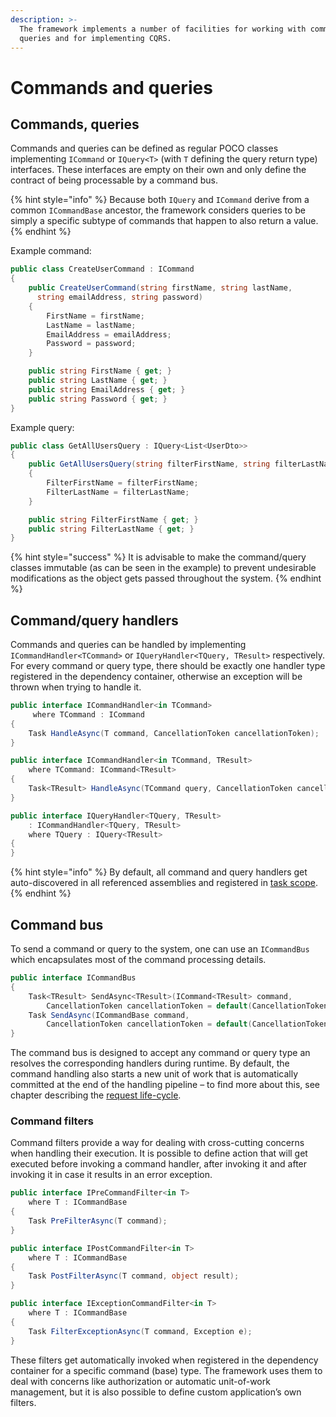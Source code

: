 ```yaml
---
description: >-
  The framework implements a number of facilities for working with commands,
  queries and for implementing CQRS.
---
```


# Commands and queries

## Commands, queries

Commands and queries can be defined as regular POCO classes implementing `ICommand` or `IQuery<T>` \(with `T` defining the query return type\) interfaces. These interfaces are empty on their own and only define the contract of being processable by a command bus.

{% hint style="info" %}
Because both `IQuery` and `ICommand` derive from a common `ICommandBase` ancestor, the framework considers queries to be simply a specific subtype of commands that happen to also return a value.
{% endhint %}

 Example command:

```csharp
public class CreateUserCommand : ICommand
{
    public CreateUserCommand(string firstName, string lastName,
      string emailAddress, string password)
    {
        FirstName = firstName;
        LastName = lastName;
        EmailAddress = emailAddress;
        Password = password;
    }

    public string FirstName { get; }
    public string LastName { get; }
    public string EmailAddress { get; }
    public string Password { get; }
}
```

 Example query:

```csharp
public class GetAllUsersQuery : IQuery<List<UserDto>>
{
    public GetAllUsersQuery(string filterFirstName, string filterLastName)
    {
        FilterFirstName = filterFirstName;
        FilterLastName = filterLastName;
    }

    public string FilterFirstName { get; }
    public string FilterLastName { get; }
}
```

{% hint style="success" %}
It is advisable to make the command/query classes immutable \(as can be seen in the example\) to prevent undesirable modifications as the object gets passed throughout the system.
{% endhint %}

## Command/query handlers

Commands and queries can be handled by implementing `ICommandHandler<TCommand>` or `IQueryHandler<TQuery, TResult>` respectively. For every command or query type, there should be exactly one handler type registered in the dependency container, otherwise an exception will be thrown when trying to handle it.

```csharp
public interface ICommandHandler<in TCommand>
	 where TCommand : ICommand
{
	Task HandleAsync(T command, CancellationToken cancellationToken);
}

public interface ICommandHandler<in TCommand, TResult>
	where TCommand: ICommand<TResult>
{
	Task<TResult> HandleAsync(TCommand query, CancellationToken cancellationToken);
}

public interface IQueryHandler<TQuery, TResult>
    : ICommandHandler<TQuery, TResult>
	where TQuery : IQuery<TResult>
{
}
```

{% hint style="info" %}
By default, all command and query handlers get auto-discovered in all referenced assemblies and registered in [task scope](dependency-injection.md#intaskscope).
{% endhint %}

## Command bus

To send a command or query to the system, one can use an `ICommandBus` which encapsulates most of the command processing details.

```csharp
public interface ICommandBus
{
	Task<TResult> SendAsync<TResult>(ICommand<TResult> command,
		CancellationToken cancellationToken = default(CancellationToken));
	Task SendAsync(ICommandBase command,
        CancellationToken cancellationToken = default(CancellationToken));
}
```

The command bus is designed to accept any command or query type an resolves the corresponding handlers during runtime. By default, the command handling also starts a new unit of work that is automatically committed at the end of the handling pipeline – to find more about this, see chapter describing the [request life-cycle](request-life-cycle.md).

### Command filters

Command filters provide a way for dealing with cross-cutting concerns when handling their execution. It is possible to define action that will get executed before invoking a command handler, after invoking it and after invoking it in case it results in an error exception.

```csharp
public interface IPreCommandFilter<in T>
	where T : ICommandBase
{
	Task PreFilterAsync(T command);
}

public interface IPostCommandFilter<in T>
    where T : ICommandBase
{
	Task PostFilterAsync(T command, object result);
}

public interface IExceptionCommandFilter<in T>
    where T : ICommandBase
{
	Task FilterExceptionAsync(T command, Exception e);
}
```

These filters get automatically invoked when registered in the dependency container for a specific command \(base\) type. The framework uses them to deal with concerns like authorization or automatic unit-of-work management, but it is also possible to define custom application’s own filters.


